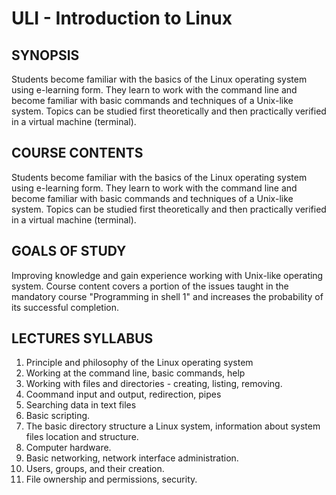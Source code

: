 # ULI - Introduction to Linux

## SYNOPSIS
Students become familiar with the basics of the Linux operating system using e-learning form. They learn to work with the command line and become familiar with basic commands and techniques of a Unix-like system. Topics can be studied first theoretically and then practically verified in a virtual machine (terminal).

## COURSE CONTENTS
Students become familiar with the basics of the Linux operating system using e-learning form. They learn to work with the command line and become familiar with basic commands and techniques of a Unix-like system. Topics can be studied first theoretically and then practically verified in a virtual machine (terminal).

## GOALS OF STUDY
Improving knowledge and gain experience working with Unix-like operating system. Course content covers a portion of the issues taught in the mandatory course "Programming in shell 1" and increases the probability of its successful completion.

## LECTURES SYLLABUS
1. Principle and philosophy of the Linux operating system
2. Working at the command line, basic commands, help
3. Working with files and directories - creating, listing, removing.
4. Coommand input and output, redirection, pipes
5. Searching data in text files
6. Basic scripting.
7. The basic directory structure a Linux system, information about system files location and structure.
8. Computer hardware.
9. Basic networking, network interface administration.
10. Users, groups, and their creation.
11. File ownership and permissions, security.